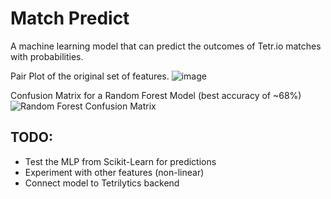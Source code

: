 # Match Predict
A machine learning model that can predict the outcomes of Tetr.io matches with probabilities.  

Pair Plot of the original set of features.
![image](https://github.com/J-Bungus/MatchPredict/assets/113871762/eda20508-edb3-490c-8b77-7257c9c2b6a1)

Confusion Matrix for a Random Forest Model (best accuracy of ~68%)
![Random Forest Confusion Matrix](https://github.com/J-Bungus/MatchPredict/assets/113871762/9aa8b262-37ef-4947-9dd3-cfad217ff273)



## TODO:
* Test the MLP from Scikit-Learn for predictions
* Experiment with other features (non-linear)
* Connect model to Tetrilytics backend